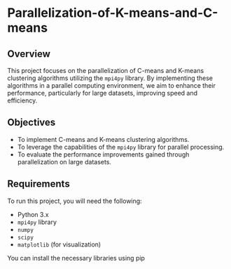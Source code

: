 # Parallelization-of-K-means-and-C-means

## Overview

This project focuses on the parallelization of C-means and K-means clustering algorithms utilizing the `mpi4py` library. By implementing these algorithms in a parallel computing environment, we aim to enhance their performance, particularly for large datasets, improving speed and efficiency.

## Objectives

- To implement C-means and K-means clustering algorithms.
- To leverage the capabilities of the `mpi4py` library for parallel processing.
- To evaluate the performance improvements gained through parallelization on large datasets.

## Requirements

To run this project, you will need the following:

- Python 3.x
- `mpi4py` library
- `numpy`
- `scipy`
- `matplotlib` (for visualization)
  
You can install the necessary libraries using pip
